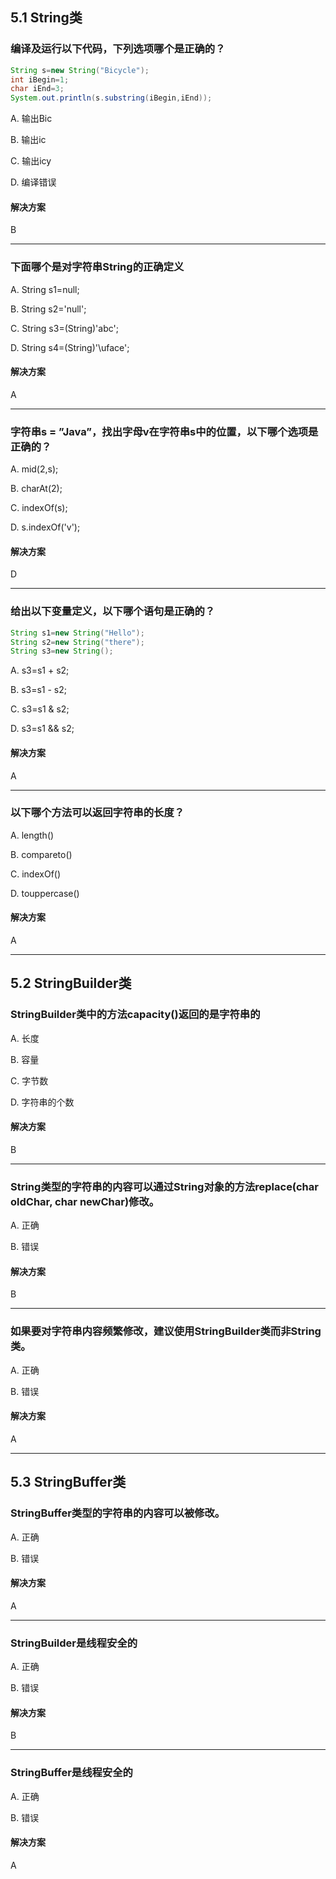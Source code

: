 ## 5.1 String类
### 编译及运行以下代码，下列选项哪个是正确的？
``` java
String s=new String("Bicycle");
int iBegin=1;
char iEnd=3;
System.out.println(s.substring(iBegin,iEnd));
```
A. 输出Bic

B. 输出ic

C. 输出icy

D. 编译错误

#### 解决方案
B

---
### 下面哪个是对字符串String的正确定义
A. String s1=null;

B. String s2='null';

C. String s3=(String)'abc';

D. String s4=(String)'\uface';

#### 解决方案
A

---
### 字符串s = ”Java”，找出字母v在字符串s中的位置，以下哪个选项是正确的？
A. mid(2,s);

B. charAt(2);

C. indexOf(s);

D. s.indexOf('v');

#### 解决方案
D

---
### 给出以下变量定义，以下哪个语句是正确的？
``` java
String s1=new String("Hello");
String s2=new String("there"); 
String s3=new String();
```
A. s3=s1 + s2;

B. s3=s1 - s2;

C. s3=s1 & s2;

D. s3=s1 && s2;

#### 解决方案
A

---
### 以下哪个方法可以返回字符串的长度？
A. length()

B. compareto()

C. indexOf()

D. touppercase()

#### 解决方案
A

---
## 5.2 StringBuilder类
### StringBuilder类中的方法capacity()返回的是字符串的
A. 长度

B. 容量

C. 字节数

D. 字符串的个数

#### 解决方案
B

---
### String类型的字符串的内容可以通过String对象的方法replace(char oldChar, char newChar)修改。
A. 正确

B. 错误

#### 解决方案
B

---
### 如果要对字符串内容频繁修改，建议使用StringBuilder类而非String类。
A. 正确

B. 错误

#### 解决方案
A

---
## 5.3 StringBuffer类
### StringBuffer类型的字符串的内容可以被修改。
A. 正确

B. 错误

#### 解决方案
A

---
### StringBuilder是线程安全的
A. 正确

B. 错误

#### 解决方案
B

---
### StringBuffer是线程安全的
A. 正确

B. 错误

#### 解决方案
A
